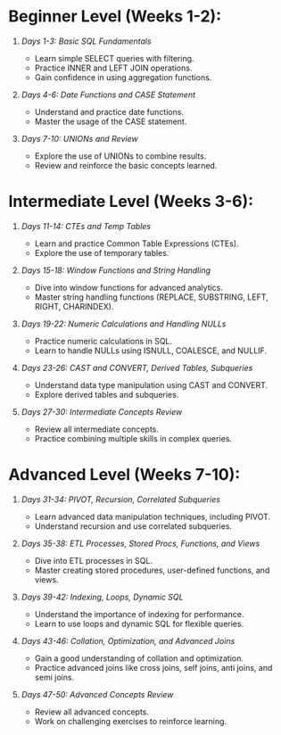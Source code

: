 # Beginner Level (Weeks 1-2):
1. *Days 1-3: Basic SQL Fundamentals*
   - Learn simple SELECT queries with filtering.
   - Practice INNER and LEFT JOIN operations.
   - Gain confidence in using aggregation functions.

2. *Days 4-6: Date Functions and CASE Statement*
   - Understand and practice date functions.
   - Master the usage of the CASE statement.

3. *Days 7-10: UNIONs and Review*
   - Explore the use of UNIONs to combine results.
   - Review and reinforce the basic concepts learned.

# Intermediate Level (Weeks 3-6):
1. *Days 11-14: CTEs and Temp Tables*
   - Learn and practice Common Table Expressions (CTEs).
   - Explore the use of temporary tables.

2. *Days 15-18: Window Functions and String Handling*
   - Dive into window functions for advanced analytics.
   - Master string handling functions (REPLACE, SUBSTRING, LEFT, RIGHT, CHARINDEX).

3. *Days 19-22: Numeric Calculations and Handling NULLs*
   - Practice numeric calculations in SQL.
   - Learn to handle NULLs using ISNULL, COALESCE, and NULLIF.

4. *Days 23-26: CAST and CONVERT, Derived Tables, Subqueries*
   - Understand data type manipulation using CAST and CONVERT.
   - Explore derived tables and subqueries.

5. *Days 27-30: Intermediate Concepts Review*
   - Review all intermediate concepts.
   - Practice combining multiple skills in complex queries.

# Advanced Level (Weeks 7-10):
1. *Days 31-34: PIVOT, Recursion, Correlated Subqueries*
   - Learn advanced data manipulation techniques, including PIVOT.
   - Understand recursion and use correlated subqueries.

2. *Days 35-38: ETL Processes, Stored Procs, Functions, and Views*
   - Dive into ETL processes in SQL.
   - Master creating stored procedures, user-defined functions, and views.

3. *Days 39-42: Indexing, Loops, Dynamic SQL*
   - Understand the importance of indexing for performance.
   - Learn to use loops and dynamic SQL for flexible queries.

4. *Days 43-46: Collation, Optimization, and Advanced Joins*
   - Gain a good understanding of collation and optimization.
   - Practice advanced joins like cross joins, self joins, anti joins, and semi joins.

5. *Days 47-50: Advanced Concepts Review*
   - Review all advanced concepts.
   - Work on challenging exercises to reinforce learning.
